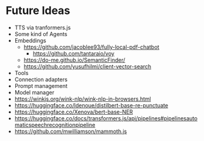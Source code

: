 # Future Ideas

- TTS via tranformers.js
- Some kind of Agents
- Embeddings
  - https://github.com/jacoblee93/fully-local-pdf-chatbot
    - https://github.com/tantaraio/voy
  - https://do-me.github.io/SemanticFinder/
  - https://github.com/yusufhilmi/client-vector-search
- Tools
- Connection adapters
- Prompt management
- Model manager
- https://winkjs.org/wink-nlp/wink-nlp-in-browsers.html
- https://huggingface.co/ldenoue/distilbert-base-re-punctuate
- https://huggingface.co/Xenova/bert-base-NER
- https://huggingface.co/docs/transformers.js/api/pipelines#pipelinesautomaticspeechrecognitionpipeline
- https://github.com/mwilliamson/mammoth.js

 <!--
import { pipeline } from "@xenova/transformers"
 const summarizationPipeline = await pipeline("summarization", 'Xenova/distilbart-cnn-6-6')
      const output = await summarizationPipeline(message.content, {
        max_new_tokens: 100
      })
      console.log(message.content)
      console.log(output) -->

